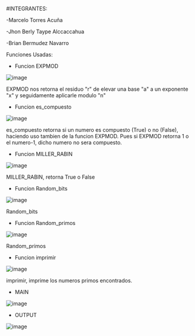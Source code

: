 #INTEGRANTES:

-Marcelo Torres Acuña

-Jhon Berly Taype Alccaccahua

-Brian Bermudez Navarro

Funciones Usadas:

- Funcion EXPMOD

![image](https://user-images.githubusercontent.com/90937895/171772814-ee3eb34b-74dc-4e84-8601-ee4861836e0a.png)

EXPMOD nos retorna el residuo "r" de elevar una base "a" a un exponente "x" y seguidamente aplicarle modulo "n"

- Funcion es_compuesto

![image](https://user-images.githubusercontent.com/90937895/171772852-2e1a27a5-75bb-48a3-93e9-876cc01fc9b9.png)

es_compuesto retorna si un numero es compuesto (True) o no (False), haciendo uso tambien de la funcion EXPMOD. Pues si EXPMOD retorna 1 o el numero-1, dicho numero no sera compuesto.

- Funcion MILLER_RABIN

![image](https://user-images.githubusercontent.com/90937895/171772896-e7c47f6d-f146-4da4-b927-5456c4e3390d.png)

MILLER_RABIN, retorna True o False 

- Funcion Random_bits

![image](https://user-images.githubusercontent.com/90937895/171772941-771e5945-6c8f-43f3-b468-33fd3abdfa63.png)

Random_bits

- Funcion Random_primos

![image](https://user-images.githubusercontent.com/90937895/171772991-df748d9f-b432-4f5e-8c3f-dcb2ddb8d253.png)

Random_primos

- Funcion imprimir

![image](https://user-images.githubusercontent.com/90937895/171773009-5e852b47-7c24-4895-9219-8619a9c8b265.png)

imprimir, imprime los numeros primos encontrados.

- MAIN

![image](https://user-images.githubusercontent.com/90937895/171773126-9df90034-ebeb-4903-8ed2-fcb112a7496c.png)

- OUTPUT

![image](https://user-images.githubusercontent.com/90937895/171773227-279f7c65-2752-4551-a96a-86980e7a3387.png)
